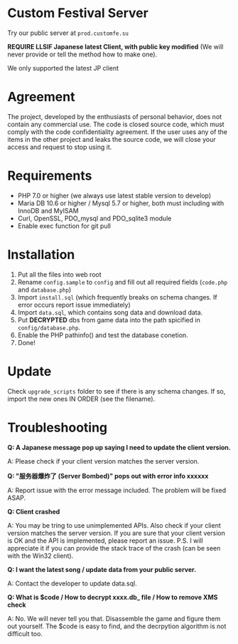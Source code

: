 # Custom Festival Server

	
Try our public server at `prod.customfe.su`

**REQUIRE LLSIF Japanese latest Client, with public key modified** (We will never provide or tell the method how to make one).

We only supported the latest JP client

# Agreement

The project, developed by the enthusiasts of personal behavior, does not contain any commercial use. The code is closed source code, which must comply with the code confidentiality agreement. If the user uses any of the items in the other project and leaks the source code, we will close your access and request to stop using it.

# Requirements

* PHP 7.0 or higher (we always use latest stable version to develop)
* Maria DB 10.6 or higher / Mysql 5.7 or higher, both must including with InnoDB and MyISAM
* Curl, OpenSSL, PDO_mysql and PDO_sqlite3 module 
* Enable exec function for git pull

# Installation

1. Put all the files into web root
2. Rename `config.sample` to `config` and fill out all required fields (`code.php` and `database.php`)
3. Import `install.sql` (which frequently breaks on schema changes. If error occurs report issue immediately)
4. Import `data.sql`, which contains song data and download data.
5. Put **DECRYPTED** dbs from game data into the path spicified in `config/database.php`.
6. Enable the PHP pathinfo() and test the database conetion.
6. Done!


# Update
Check `upgrade_scripts` folder to see if there is any schema changes. If so, import the new ones IN ORDER (see the filename).

# Troubleshooting
**Q: A Japanese message pop up saying I need to update the client version.**

A: Please check if your client version matches the server version.  

**Q: "服务器爆炸了 (Server Bombed)" pops out with error info xxxxxx**

A: Report issue with the error message included. The problem will be fixed ASAP.

**Q: Client crashed**

A: You may be tring to use unimplemented APIs. Also check if your client version matches the server version. If you are sure that your client version is OK and the API is implemented, please report an issue. P.S. I will appreciate it if you can provide the stack trace of the crash (can be seen with the Win32 client).

**Q: I want the latest song / update data from your public server.**

A: Contact the developer to update data.sql.

**Q: What is $code / How to decrypt xxxx.db_ file / How to remove XMS check**

A: No. We will never tell you that. Disassemble the game and figure them out yourself. The $code is easy to find, and the decrpytion algorithm is not difficult too.



